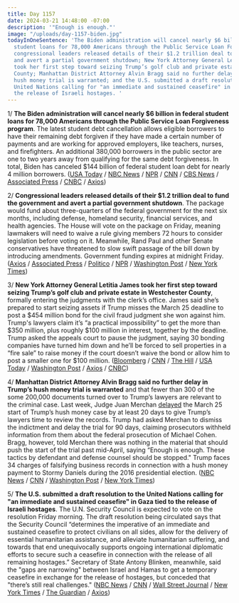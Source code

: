 ```yaml
---
title: Day 1157
date: 2024-03-21 14:48:00 -07:00
description: '"Enough is enough."'
image: "/uploads/day-1157-biden.jpg"
todayInOneSentence: 'The Biden administration will cancel nearly $6 billion in federal
  student loans for 78,000 Americans through the Public Service Loan Forgiveness program;
  congressional leaders released details of their $1.2 trillion deal to fund the government
  and avert a partial government shutdown; New York Attorney General Letitia James
  took her first step toward seizing Trump’s golf club and private estate in Westchester
  County; Manhattan District Attorney Alvin Bragg said no further delay in Trump’s
  hush money trial is warranted; and the U.S. submitted a draft resolution to the
  United Nations calling for "an immediate and sustained ceasefire" in Gaza tied to
  the release of Israeli hostages. '
---
```


1/ **The Biden administration will cancel nearly $6 billion in federal student loans for 78,000 Americans through the Public Service Loan Forgiveness program**. The latest student debt cancellation allows eligible borrowers to have their remaining debt forgiven if they have made a certain number of payments and are working for approved employers, like teachers, nurses, and firefighters. An additional 380,000 borrowers in the public sector are one to two years away from qualifying for the same debt forgiveness. In total, Biden has canceled $144 billion of federal student loan debt for nearly 4 million borrowers. ([USA Today](https://www.usatoday.com/story/news/education/2024/03/21/biden-offers-more-student-loan-forgiveness/73044447007/) / [NBC News](https://www.nbcnews.com/politics/white-house/biden-cancels-nearly-6-billion-student-debt-78k-public-service-workers-rcna144378) / [NPR](https://www.npr.org/2024/03/21/1239931447/biden-student-loan-public-service-debt-forgiveness) / [CNN](https://www.cnn.com/2024/03/21/politics/student-loan-forgiveness-emails/index.html) / [CBS News](https://www.cbsnews.com/news/student-loan-forgiveness-6-billion-public-service-loan-forgiveness/) / [Associated Press](https://apnews.com/article/student-loan-cancellation-debt-forgiveness-public-service-d711e00aa4655745bccdff8a5a2625e6) / [CNBC](https://www.cnbc.com/2024/03/21/biden-to-forgive-5point8-billion-in-student-debt-for-nearly-78000-borrowers.html) / [Axios](https://www.axios.com/2024/03/21/biden-cancel-student-debt-public-service-workers))

2/ **Congressional leaders released details of their $1.2 trillion deal to fund the government and avert a partial government shutdown**. The package would fund about three-quarters of the federal government for the next six months, including defense, homeland security, financial services, and health agencies. The House will vote on the package on Friday, meaning lawmakers will need to waive a rule giving members 72 hours to consider legislation before voting on it. Meanwhile, Rand Paul and other Senate conservatives have threatened to slow swift passage of the bill down by introducing amendments. Government funding expires at midnight Friday. ([Axios](https://www.axios.com/2024/03/21/congress-government-shutdown-bill-text) / [Associated Press](https://apnews.com/article/trillion-congress-budget-deal-democrats-gop-biden-38ed7713ae6436ee27c81ce62b0a9a7d) / [Politico](https://www.politico.com/live-updates/2024/03/21/congress/conservatives-not-threatening-minibus-00148312) / [NPR](https://www.npr.org/2024/03/21/1239671594/congress-unveils-final-spending-package-as-friday-midnight-deadline-looms) / [Washington Post](https://www.washingtonpost.com/business/2024/03/21/spending-bill-shutdown-congress/) / [New York Times](https://www.nytimes.com/2024/03/21/us/politics/congress-spending-bill-shutdown.html))

3/ **New York Attorney General Letitia James took her first step toward seizing Trump’s golf club and private estate in Westchester County**, formally entering the judgments with the clerk’s office. James said she’s prepared to start seizing assets if Trump misses the March 25 deadline to post a $454 million bond for the civil fraud judgment she won against him.  Trump's lawyers claim it’s “a practical impossibility” to get the more than $350 million, plus roughly $100 million in interest, together by the deadline. Trump asked the appeals court to pause the judgment, saying 30 bonding companies have turned him down and he’ll be forced to sell properties in a “fire sale” to raise money if the court doesn’t waive the bond or allow him to post a smaller one for $100 million. ([Bloomberg](https://www.bloomberg.com/news/articles/2024-03-21/ny-poised-to-seize-trump-westchester-assets-if-fraud-fine-unpaid?sref=MIBMEEoj) / [CNN](https://www.cnn.com/2024/03/21/politics/trump-calls-ny-attorney-generals-bond-suggestions-impractical-and-unjust/) / [The Hill](https://thehill.com/regulation/court-battles/4547693-ny-ag-takes-step-toward-seizing-trump-assets/) / [USA Today](https://www.usatoday.com/story/news/politics/2024/03/21/what-if-trump-cant-pay-bond-by-deadline/73028531007/) / [Washington Post](https://www.washingtonpost.com/national-security/2024/03/20/trump-bond-letitia-james-fraud-new-york/) / [Axios](https://www.axios.com/2024/03/19/trump-new-york-fraud-court-case-letitia-james) / [CNBC](https://www.cnbc.com/2024/03/21/judge-orders-trump-company-to-tell-watchdog-about-appeal-bonds.html))

4/ **Manhattan District Attorney Alvin Bragg said no further delay in Trump’s hush money trial is warranted** and that fewer than 300 of the some 200,000 documents turned over to Trump’s lawyers are relevant to the criminal case. Last week, Judge Juan Merchan [delayed](https://whatthefuckjusthappenedtoday.com/2024/03/14/day-1150/#1-the-manhattan-da%E2%80%99s-office-agreed-t) the March 25 start of Trump’s hush money case by at least 20 days to give Trump’s lawyers time to review the records. Trump had asked Merchan to dismiss the indictment and delay the trial for 90 days, claiming prosecutors withheld information from them about the federal prosecution of Michael Cohen. Bragg, however, told Merchan there was nothing in the material that should push the start of the trial past mid-April, saying “Enough is enough. These tactics by defendant and defense counsel should be stopped." Trump faces 34 charges of falsifying business records in connection with a hush money payment to Stormy Daniels during the 2016 presidential election. ([NBC News](https://www.nbcnews.com/politics/donald-trump/manhattan-d-tells-judge-not-delay-trump-trial-enough-enough-rcna144453) / [CNN](https://www.cnn.com/2024/03/21/politics/trump-hush-money-manhattan-district-attorney/) / [Washington Post](https://www.washingtonpost.com/national-security/2024/03/21/trump-new-york-hush-money-records-delay/) / [New York Times](https://www.nytimes.com/2024/03/21/nyregion/trump-trial-delay-bragg.html))

5/ **The U.S. submitted a draft resolution to the United Nations calling for "an immediate and sustained ceasefire" in Gaza tied to the release of Israeli hostages**. The U.N. Security Council is expected to vote on the resolution Friday morning. The draft resolution being circulated says that the Security Council “determines the imperative of an immediate and sustained ceasefire to protect civilians on all sides, allow for the delivery of essential humanitarian assistance, and alleviate humanitarian suffering, and towards that end unequivocally supports ongoing international diplomatic efforts to secure such a ceasefire in connection with the release of all remaining hostages.” Secretary of State Antony Blinken, meanwhile, said the "gaps are narrowing" between Israel and Hamas to get a temporary ceasefire in exchange for the release of hostages, but conceded that "there’s still real challenges." ([NBC News](https://www.nbcnews.com/news/world/live-blog/israel-hamas-war-live-updates-gaza-cease-fire-rcna144395) / [CNN](https://www.cnn.com/middleeast/live-news/israel-hamas-war-gaza-news-03-21-24/index.html) / [Wall Street Journal](https://www.wsj.com/world/middle-east/u-s-ratchets-up-pressure-on-israel-with-threat-of-u-n-cease-fire-resolution-17c40ca3?mod=hp_lead_pos9) / [New York Times](https://www.nytimes.com/live/2024/03/21/world/israel-hamas-war-gaza-news) / [The Guardian](https://www.theguardian.com/world/2024/mar/21/us-calls-for-immediate-ceasefire-in-gaza-with-draft-un-resolution) / [Axios](https://www.axios.com/2024/03/21/us-submits-gaza-ceasefire-resolution-un-israel-hamas))

